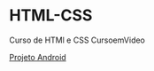 # HTML-CSS
 Curso de HTMl e CSS CursoemVideo

<a href="https://caiomiyaji.github.io/HTML-CSS/modulo2/desafios/desafio10(corrigindo)/android.html" target="_blank">Projeto Android</a>